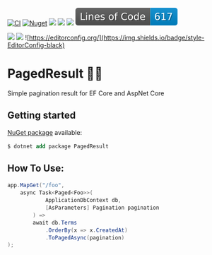 [![CI](https://github.com/lucasteles/PagedResult/actions/workflows/ci.yml/badge.svg)](https://github.com/lucasteles/PagedResult/actions/workflows/ci.yml)
[![Nuget](https://img.shields.io/nuget/v/PagedResult.svg?style=flat)](https://www.nuget.org/packages/PagedResult)
![](https://raw.githubusercontent.com/lucasteles/PagedResult/badges/badge_linecoverage.svg)
![](https://raw.githubusercontent.com/lucasteles/PagedResult/badges/badge_branchcoverage.svg)
![](https://raw.githubusercontent.com/lucasteles/PagedResult/badges/test_report_badge.svg)
![](https://raw.githubusercontent.com/lucasteles/PagedResult/badges/lines_badge.svg)

![](https://raw.githubusercontent.com/lucasteles/PagedResult/badges/dotnet_version_badge.svg)
![](https://img.shields.io/badge/Lang-C%23-green)
![https://editorconfig.org/](https://img.shields.io/badge/style-EditorConfig-black)

# PagedResult 📄🐬

Simple pagination result for EF Core and AspNet Core

## Getting started

[NuGet package](https://www.nuget.org/packages/PagedResult) available:

```ps
$ dotnet add package PagedResult
```

## How To Use:

```csharp
app.MapGet("/foo",
    async Task<Paged<Foo>>(
            ApplicationDbContext db,
            [AsParameters] Pagination pagination
        ) =>
        await db.Terms
            .OrderBy(x => x.CreatedAt)
            .ToPagedAsync(pagination)
);
```


